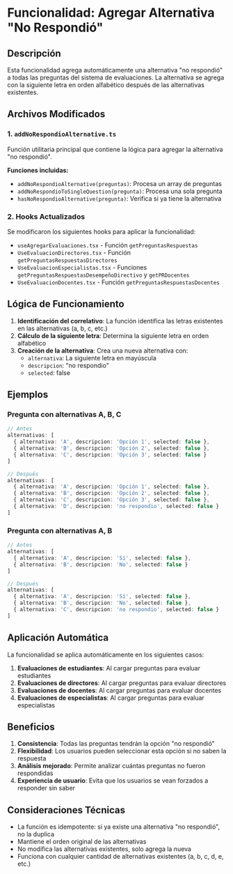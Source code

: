 # Funcionalidad: Agregar Alternativa "No Respondió"

## Descripción

Esta funcionalidad agrega automáticamente una alternativa "no respondió" a todas las preguntas del sistema de evaluaciones. La alternativa se agrega con la siguiente letra en orden alfabético después de las alternativas existentes.

## Archivos Modificados

### 1. `addNoRespondioAlternative.ts`
Función utilitaria principal que contiene la lógica para agregar la alternativa "no respondió".

**Funciones incluidas:**
- `addNoRespondioAlternative(preguntas)`: Procesa un array de preguntas
- `addNoRespondioToSingleQuestion(pregunta)`: Procesa una sola pregunta
- `hasNoRespondioAlternative(pregunta)`: Verifica si ya tiene la alternativa

### 2. Hooks Actualizados
Se modificaron los siguientes hooks para aplicar la funcionalidad:

- `useAgregarEvaluaciones.tsx` - Función `getPreguntasRespuestas`
- `UseEvaluacionDirectores.tsx` - Función `getPreguntasRespuestasDirectores`
- `UseEvaluacionEspecialistas.tsx` - Funciones `getPreguntasRespuestasDesempeñoDirectivo` y `getPRDocentes`
- `UseEvaluacionDocentes.tsx` - Función `getPreguntasRespuestasDocentes`

## Lógica de Funcionamiento

1. **Identificación del correlativo**: La función identifica las letras existentes en las alternativas (a, b, c, etc.)
2. **Cálculo de la siguiente letra**: Determina la siguiente letra en orden alfabético
3. **Creación de la alternativa**: Crea una nueva alternativa con:
   - `alternativa`: La siguiente letra en mayúscula
   - `descripcion`: "no respondio"
   - `selected`: false

## Ejemplos

### Pregunta con alternativas A, B, C
```typescript
// Antes
alternativas: [
  { alternativa: 'A', descripcion: 'Opción 1', selected: false },
  { alternativa: 'B', descripcion: 'Opción 2', selected: false },
  { alternativa: 'C', descripcion: 'Opción 3', selected: false }
]

// Después
alternativas: [
  { alternativa: 'A', descripcion: 'Opción 1', selected: false },
  { alternativa: 'B', descripcion: 'Opción 2', selected: false },
  { alternativa: 'C', descripcion: 'Opción 3', selected: false },
  { alternativa: 'D', descripcion: 'no respondio', selected: false }
]
```

### Pregunta con alternativas A, B
```typescript
// Antes
alternativas: [
  { alternativa: 'A', descripcion: 'Sí', selected: false },
  { alternativa: 'B', descripcion: 'No', selected: false }
]

// Después
alternativas: [
  { alternativa: 'A', descripcion: 'Sí', selected: false },
  { alternativa: 'B', descripcion: 'No', selected: false },
  { alternativa: 'C', descripcion: 'no respondio', selected: false }
]
```

## Aplicación Automática

La funcionalidad se aplica automáticamente en los siguientes casos:

1. **Evaluaciones de estudiantes**: Al cargar preguntas para evaluar estudiantes
2. **Evaluaciones de directores**: Al cargar preguntas para evaluar directores
3. **Evaluaciones de docentes**: Al cargar preguntas para evaluar docentes
4. **Evaluaciones de especialistas**: Al cargar preguntas para evaluar especialistas

## Beneficios

1. **Consistencia**: Todas las preguntas tendrán la opción "no respondió"
2. **Flexibilidad**: Los usuarios pueden seleccionar esta opción si no saben la respuesta
3. **Análisis mejorado**: Permite analizar cuántas preguntas no fueron respondidas
4. **Experiencia de usuario**: Evita que los usuarios se vean forzados a responder sin saber

## Consideraciones Técnicas

- La función es idempotente: si ya existe una alternativa "no respondió", no la duplica
- Mantiene el orden original de las alternativas
- No modifica las alternativas existentes, solo agrega la nueva
- Funciona con cualquier cantidad de alternativas existentes (a, b, c, d, e, etc.)
